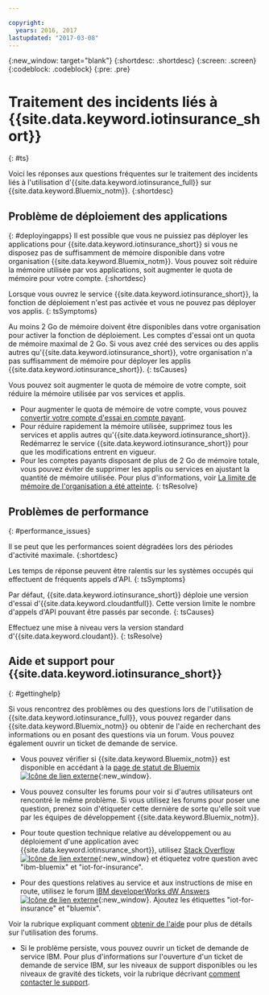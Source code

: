 ```yaml
---

copyright:
  years: 2016, 2017
lastupdated: "2017-03-08"
---
```


<!-- Common attributes used in the template are defined as follows: -->
{:new_window: target="blank"}
{:shortdesc: .shortdesc}
{:screen: .screen}
{:codeblock: .codeblock}
{:pre: .pre}


# Traitement des incidents liés à {{site.data.keyword.iotinsurance_short}}
{: #ts}

Voici les réponses aux questions fréquentes sur le traitement des incidents liés à l'utilisation d'{{site.data.keyword.iotinsurance_full}} sur {{site.data.keyword.Bluemix_notm}}.
{:shortdesc}

## Problème de déploiement des applications
{: #deployingapps}
Il est possible que vous ne puissiez pas déployer les applications pour {{site.data.keyword.iotinsurance_short}} si vous ne disposez pas de suffisamment de mémoire disponible dans votre organisation {{site.data.keyword.Bluemix_notm}}. Vous pouvez soit réduire la mémoire utilisée par vos applications, soit augmenter le quota de mémoire pour votre compte.
{:shortdesc}

Lorsque vous ouvrez le service {{site.data.keyword.iotinsurance_short}}, la fonction de déploiement n'est pas activée et vous ne pouvez pas déployer vos applis.
{: tsSymptoms}

Au moins 2 Go de mémoire doivent être disponibles dans votre organisation pour activer la fonction de déploiement. Les comptes d'essai ont un quota de mémoire maximal de 2 Go. Si vous avez créé des services ou des applis autres qu'{{site.data.keyword.iotinsurance_short}}, votre organisation n'a pas suffisamment de mémoire pour déployer les applis {{site.data.keyword.iotinsurance_short}}.
{: tsCauses}

Vous pouvez soit augmenter le quota de mémoire de votre compte, soit réduire la mémoire utilisée par vos services et applis.
- Pour augmenter le quota de mémoire de votre compte, vous pouvez [convertir votre compte d'essai en compte payant](https://console.ng.bluemix.net/docs/pricing/index.html#pay-accounts).
- Pour réduire rapidement la mémoire utilisée, supprimez tous les services et applis autres qu'{{site.data.keyword.iotinsurance_short}}. Redémarrez le service {{site.data.keyword.iotinsurance_short}} pour que les modifications entrent en vigueur.
- Pour les comptes payants disposant de plus de 2 Go de mémoire totale, vous pouvez éviter de supprimer les applis ou services en ajustant la quantité de mémoire utilisée. Pour plus d'informations, voir [La limite de mémoire de l'organisation a été atteinte](https://console.ng.bluemix.net/docs/troubleshoot/ts_apps.html#ts_outofmemory).
{: tsResolve}

## Problèmes de performance
{: #performance_issues}

Il se peut que les performances soient dégradées lors des périodes d'activité maximale.
{:shortdesc}

Les temps de réponse peuvent être ralentis sur les systèmes occupés qui effectuent de fréquents appels d'API.
{: tsSymptoms}

Par défaut, {{site.data.keyword.iotinsurance_short}} déploie une version d'essai d'{{site.data.keyword.cloudantfull}}. Cette version limite le nombre d'appels d'API pouvant être passés par seconde.
{: tsCauses}

Effectuez une mise à niveau vers la version standard d'{{site.data.keyword.cloudant}}.
{: tsResolve}

## Aide et support pour {{site.data.keyword.iotinsurance_short}}
{: #gettinghelp}

Si vous rencontrez des problèmes ou des questions lors de l'utilisation de {{site.data.keyword.iotinsurance_full}}, vous pouvez regarder dans {{site.data.keyword.Bluemix_notm}} ou obtenir de l'aide en recherchant des informations ou en posant des questions via un forum. Vous pouvez également ouvrir un ticket de demande de service.

- Vous pouvez vérifier si {{site.data.keyword.Bluemix_notm}} est disponible en accédant à la [page de statut de Bluemix ![Icône de lien externe](../../icons/launch-glyph.svg)](https://developer.ibm.com/bluemix/support/#status){:new_window}.

- Vous pouvez consulter les forums pour voir si d'autres utilisateurs ont rencontré le même problème. Si vous utilisez les forums pour poser une question, prenez soin d'étiqueter cette dernière de sorte qu'elle soit vue par les équipes de développement {{site.data.keyword.Bluemix_notm}}.
  <!--Insert the appropriate Stack Overflow tag for your service for <service_keyword> in URL and text below:  -->
- Pour toute question technique relative au développement ou au déploiement d'une application avec {{site.data.keyword.iotinsurance_short}}, utilisez [Stack Overflow ![Icône de lien externe](../../icons/launch-glyph.svg)](http://stackoverflow.com/search?q=iot-insurance+ibm-bluemix){:new_window} et étiquetez votre question avec "ibm-bluemix" et "iot-for-insurance".
<!--Insert the appropriate dW Answers tag for your service for <service_keyword> in URL below:  -->
- Pour des questions relatives au service et aux instructions de mise en route, utilisez le forum [IBM developerWorks dW Answers ![Icône de lien externe](../../icons/launch-glyph.svg)](https://developer.ibm.com/answers/topics/iot-insurance/?smartspace=bluemix){:new_window}. Ajoutez les étiquettes "iot-for-insurance" et "bluemix".

Voir la rubrique expliquant comment [obtenir de l'aide](https://www.{DomainName}/docs/support/index.html#getting-help) pour plus de détails sur l'utilisation des forums.

- Si le problème persiste, vous pouvez ouvrir un ticket de demande de service IBM. Pour plus d'informations sur l'ouverture d'un ticket de demande de service IBM, sur les niveaux de support disponibles ou les niveaux de gravité des tickets, voir la rubrique décrivant [comment contacter le support](../support/index.html#contacting-support).
